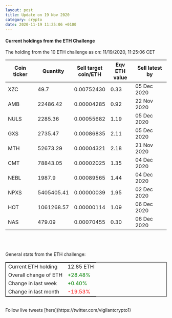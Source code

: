 ```yaml
---
layout: post
title: Update on 19 Nov 2020
category: crypto
date: 2020-11-19 11:25:06 +0100
---
```

<!-- Global site tag (gtag.js) - Google Analytics -->
<script async src="https://www.googletagmanager.com/gtag/js?id=UA-103831149-5"></script>
<script>
  window.dataLayer = window.dataLayer || [];
  function gtag(){dataLayer.push(arguments);}
  gtag('js', new Date());

  gtag('config', 'UA-103831149-5');
</script>


#### Current holdings from the ETH Challenge

The holding from the 10 ETH challenge as on: 11/19/2020, 11:25:06 CET

|Coin ticker|Quantity|Sell target<br>coin/ETH|Eqv ETH<br>value|Sell latest by|
|-----------|--------|-----------|-----------|--------------|
XZC|49.7|  0.00752430|0.33|05 Dec 2020|
AMB|22486.42|  0.00004285|0.92|22 Nov 2020|
NULS|2285.36|  0.00055682|1.19|05 Dec 2020|
GXS|2735.47|  0.00086835|2.11|05 Dec 2020|
MTH|52673.29|  0.00004321|2.18|21 Nov 2020|
CMT|78843.05|  0.00002025|1.35|04 Dec 2020|
NEBL|1987.9|  0.00089565|1.44|04 Dec 2020|
NPXS|5405405.41|  0.00000039|1.95|02 Dec 2020|
HOT|1061268.57|  0.00000114|1.09|06 Dec 2020|
NAS|479.09|  0.00070455|0.30|06 Dec 2020|

<br>
<br>
<br>
General stats from the ETH challenge:

<table style="border:1px solid black;margin-left:auto;margin-right:auto;">
	<tbody>
	<tr>
		<td>Current ETH holding</td>
		<td>     12.85 ETH</td>
	</tr>
	<tr>
		<td>Overall change of ETH</td>
		<td><font color="green">+28.48%</font></td>
	</tr>
	<tr>
		<td>Change in last week</td>
		<td><font color="green">+0.40%</font></td>
	</tr>
	<tr>
		<td>Change in last month</td>
		<td><font color="red">-19.53%</font></td>
	</tr>
	</tbody>
</table>

<br>
Follow live tweets [here](https://twitter.com/vigilantcrypto1)
<br>
<br>